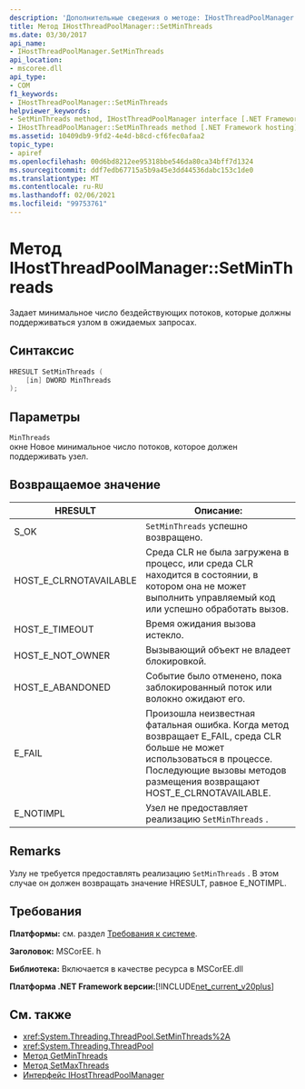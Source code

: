 ```yaml
---
description: 'Дополнительные сведения о методе: IHostThreadPoolManager:: SetMinThreads'
title: Метод IHostThreadPoolManager::SetMinThreads
ms.date: 03/30/2017
api_name:
- IHostThreadPoolManager.SetMinThreads
api_location:
- mscoree.dll
api_type:
- COM
f1_keywords:
- IHostThreadPoolManager::SetMinThreads
helpviewer_keywords:
- SetMinThreads method, IHostThreadPoolManager interface [.NET Framework hosting]
- IHostThreadPoolManager::SetMinThreads method [.NET Framework hosting]
ms.assetid: 10409db9-9fd2-4e4d-b8cd-cf6fec0afaa2
topic_type:
- apiref
ms.openlocfilehash: 00d6bd8212ee95318bbe546da80ca34bff7d1324
ms.sourcegitcommit: ddf7edb67715a5b9a45e3dd44536dabc153c1de0
ms.translationtype: MT
ms.contentlocale: ru-RU
ms.lasthandoff: 02/06/2021
ms.locfileid: "99753761"
---
```

# <a name="ihostthreadpoolmanagersetminthreads-method"></a>Метод IHostThreadPoolManager::SetMinThreads

Задает минимальное число бездействующих потоков, которые должны поддерживаться узлом в ожидаемых запросах.  
  
## <a name="syntax"></a>Синтаксис  
  
```cpp  
HRESULT SetMinThreads (  
    [in] DWORD MinThreads  
);  
```  
  
## <a name="parameters"></a>Параметры  

 `MinThreads`  
 окне Новое минимальное число потоков, которое должен поддерживать узел.  
  
## <a name="return-value"></a>Возвращаемое значение  
  
|HRESULT|Описание:|  
|-------------|-----------------|  
|S_OK|`SetMinThreads` успешно возвращено.|  
|HOST_E_CLRNOTAVAILABLE|Среда CLR не была загружена в процесс, или среда CLR находится в состоянии, в котором она не может выполнить управляемый код или успешно обработать вызов.|  
|HOST_E_TIMEOUT|Время ожидания вызова истекло.|  
|HOST_E_NOT_OWNER|Вызывающий объект не владеет блокировкой.|  
|HOST_E_ABANDONED|Событие было отменено, пока заблокированный поток или волокно ожидают его.|  
|E_FAIL|Произошла неизвестная фатальная ошибка. Когда метод возвращает E_FAIL, среда CLR больше не может использоваться в процессе. Последующие вызовы методов размещения возвращают HOST_E_CLRNOTAVAILABLE.|  
|E_NOTIMPL|Узел не предоставляет реализацию `SetMinThreads` .|  
  
## <a name="remarks"></a>Remarks  

 Узлу не требуется предоставлять реализацию `SetMinThreads` . В этом случае он должен возвращать значение HRESULT, равное E_NOTIMPL.  
  
## <a name="requirements"></a>Требования  

 **Платформы:** см. раздел [Требования к системе](../../get-started/system-requirements.md).  
  
 **Заголовок:** MSCorEE. h  
  
 **Библиотека:** Включается в качестве ресурса в MSCorEE.dll  
  
 **Платформа .NET Framework версии:**[!INCLUDE[net_current_v20plus](../../../../includes/net-current-v20plus-md.md)]  
  
## <a name="see-also"></a>См. также

- <xref:System.Threading.ThreadPool.SetMinThreads%2A>
- <xref:System.Threading.ThreadPool>
- [Метод GetMinThreads](ihostthreadpoolmanager-getminthreads-method.md)
- [Метод SetMaxThreads](ihostthreadpoolmanager-setmaxthreads-method.md)
- [Интерфейс IHostThreadPoolManager](ihostthreadpoolmanager-interface.md)
